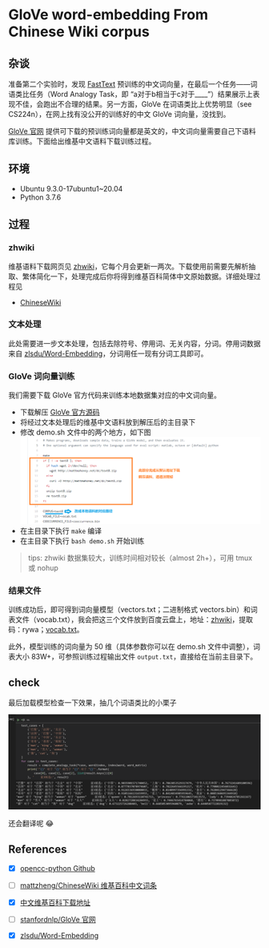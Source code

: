 # GloVe word-embedding From Chinese Wiki corpus

## 杂谈

准备第二个实验时，发现 [FastText](https://github.com/facebookresearch/fastText/blob/master/docs/pretrained-vectors.md) 预训练的中文词向量，在最后一个任务——词语类比任务（Word Analogy Task，即 “a对于b相当于c对于____”）结果展示上表现不佳，会跑出不合理的结果。另一方面，GloVe 在词语类比上优势明显（see CS224n），在网上找有没公开的训练好的中文 GloVe 词向量，没找到。

[GloVe 官网](https://nlp.stanford.edu/projects/glove/) 提供可下载的预训练词向量都是英文的，中文词向量需要自己下语料库训练。下面给出维基中文语料下载训练过程。

## 环境

* Ubuntu 9.3.0-17ubuntu1~20.04
* Python 3.7.6

## 过程

### zhwiki

维基语料下载网页见 [zhwiki](https://dumps.wikimedia.org/zhwiki/)，它每个月会更新一两次。下载使用前需要先解析抽取、繁体简化一下，处理完成后你将得到维基百科简体中文原始数据。详细处理过程见

* [ChineseWiki](https://github.com/Yudreamy/GloVe_Chinese_word_embedding/blob/master/ChineseWiki.md)

### 文本处理

此处需要进一步文本处理，包括去除符号、停用词、无关内容，分词。停用词数据来自 [zlsdu/Word-Embedding](https://github.com/zlsdu/Word-Embedding#3%E5%AE%9E%E9%AA%8C%E6%95%B0%E6%8D%AE%E7%AE%80%E4%BB%8B)，分词用任一现有分词工具即可。

### GloVe 词向量训练

我们需要下载 GloVe 官方代码来训练本地数据集对应的中文词向量。

* 下载解压 [GloVe 官方源码](https://github.com/stanfordnlp/GloVe)
* 将经过文本处理后的维基中文语料放到解压后的主目录下
* 修改 demo.sh 文件中的两个地方，如下图
![](picture/demo.PNG)
* 在主目录下执行 `make` 编译
* 在主目录下执行 `bash demo.sh` 开始训练 

> tips: zhwiki 数据集较大，训练时间相对较长（almost 2h+），可用 tmux 或 nohup

### 结果文件

训练成功后，即可得到词向量模型（vectors.txt；二进制格式 vectors.bin）和词表文件（vocab.txt），我会把这三个文件放到百度云盘上，地址：[zhwiki](https://pan.baidu.com/s/1L4L7cL_3hFmRhrMoEcDkNw)，提取码：rywa；[vocab.txt](https://drive.google.com/file/d/1_xtVImfoyMk2zHwtjiaq3Ob54cfFDz4V/view?usp=sharing)。

此外，模型训练的词向量为 50 维（具体参数你可以在 demo.sh 文件中调整），词表大小 83W+，可参照训练过程输出文件 `output.txt`，直接给在当前主目录下。

## check

最后加载模型检查一下效果，抽几个词语类比的小栗子

![](picture/check.png)

还会翻译呢 :joy:

## References

- [x] [opencc-python Github](https://github.com/yichen0831/opencc-python)
- [ ] [mattzheng/ChineseWiki 维基百科中文词条](https://github.com/mattzheng/ChineseWiki/blob/master/README.md)
- [x] [中文维基百科下载地址](https://dumps.wikimedia.org/zhwiki/)
- [ ] [stanfordnlp/GloVe 官网](https://github.com/stanfordnlp/GloVe)
- [x] [zlsdu/Word-Embedding](https://github.com/zlsdu/Word-Embedding)

